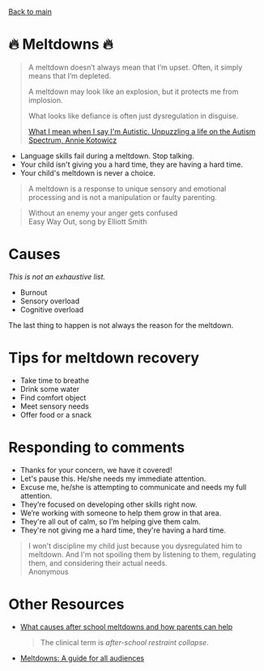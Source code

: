 [Back to main](README.md)

# :fire: **Meltdowns** :fire:

> A meltdown doesn’t always mean that I’m upset. Often, it simply means that I’m depleted.  
>    
> A meltdown may look like an explosion, but it protects me from implosion.  
> 
> What looks like defiance is often just dysregulation in disguise.
>    
> [What I mean when I say I'm Autistic. Unpuzzling a life on the Autism Spectrum, Annie Kotowicz](https://www.amazon.ca/What-Mean-When-Say-Autistic/dp/B0BJYSTPW2)  

* Language skills fail during a meltdown. Stop talking.
* Your child isn't giving you a hard time, they are having a hard time.
* Your child's meltdown is never a choice.

> A meltdown is a response to unique sensory and emotional processing and is not a manipulation or faulty parenting.


> Without an enemy your anger gets confused  
> Easy Way Out, song by Elliott Smith


# Causes

_This is not an exhaustive list._

* Burnout
* Sensory overload
* Cognitive overload

The last thing to happen is not always the reason for the meltdown.


# Tips for meltdown recovery

* Take time to breathe
* Drink some water
* Find comfort object
* Meet sensory needs
* Offer food or a snack


# Responding to comments

* Thanks for your concern, we have it covered!
* Let's pause this. He/she needs my immediate attention.
* Excuse me, he/she is attempting to communicate and needs my full attention.
* They’re focused on developing other skills right now.
* We’re working with someone to help them grow in that area.
* They're all out of calm, so I’m helping give them calm.
* They're not giving me a hard time, they're having a hard time.

> I won't discipline my child just because you dysregulated him to meltdown. And I'm not spoiling them by listening to them, regulating them, and considering their actual needs.   
> Anonymous


# Other Resources

* [What causes after school meltdowns and how parents can help](https://www.cbc.ca/news/canada/saskatoon/after-school-meltdowns-what-causes-them-and-how-parents-can-help-1.5741773)
  > The clinical term is _after-school restraint collapse_.
* [Meltdowns: A guide for all audiences](https://www.autism.org.uk/advice-and-guidance/topics/behaviour/meltdowns/all-audiences)